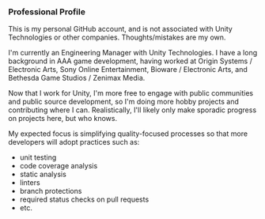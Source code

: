### Professional Profile

This is my personal GitHub account, and is not associated with Unity Technologies or other companies. Thoughts/mistakes are my own.

I'm currently an Engineering Manager with Unity Technologies. I have a long background in AAA game development, having worked at Origin Systems / Electronic Arts, Sony Online Entertainment, Bioware / Electronic Arts, and Bethesda Game Studios / Zenimax Media.

Now that I work for Unity, I'm more free to engage with public communities and public source development, so I'm doing more hobby projects and contributing where I can. Realistically, I'll likely only make sporadic progress on projects here, but who knows.

My expected focus is simplifying quality-focused processes so that more developers will adopt practices such as:
- unit testing
- code coverage analysis
- static analysis
- linters
- branch protections
- required status checks on pull requests
- etc.

<!--
**ericsebesta/ericsebesta** is a ✨ _special_ ✨ repository because its `README.md` (this file) appears on your GitHub profile.

Here are some ideas to get you started:

- 🔭 I’m currently working on ...
- 🌱 I’m currently learning ...
- 👯 I’m looking to collaborate on ...
- 🤔 I’m looking for help with ...
- 💬 Ask me about ...
- 📫 How to reach me: ...
- 😄 Pronouns: ...
- ⚡ Fun fact: ...
-->
